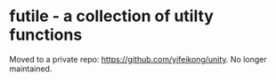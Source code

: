 futile - a collection of utilty functions
======

Moved to a private repo: https://github.com/yifeikong/unity. No longer maintained.
